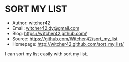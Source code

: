 SORT MY LIST
============
* Author: witcher42
* Email: witcher42.dy@gmail.com
* Blog: https://witcher42.github.com/
* Source: https://github.com/Witcher42/sort_my_list
* Homepage: http://witcher42.github.com/sort_my_list/

I can sort my list easily with sort my list.
